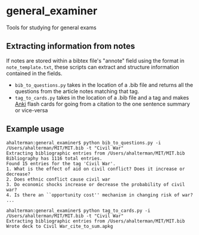 # general_examiner

Tools for studying for general exams

## Extracting information from notes

If notes are stored within a bibtex file's "annote" field using the format in
`note_template.txt`, these scripts can extract and structure information
contained in the fields. 


- `bib_to_questions.py` takes in the location of a .bib file and returns all the
  questions from the article notes matching that tag.
- `tag_to_cards.py` takes in the location of a .bib file and a tag and makes
  [Anki](https://apps.ankiweb.net/) flash cards for going from a citation to
  the one sentence summary or vice-versa

## Example usage

```
ahalterman:general_examiner$ python bib_to_questions.py -i /Users/ahalterman/MIT/MIT.bib -t "Civil War"
Extracting bibliographic entries from /Users/ahalterman/MIT/MIT.bib
Bibliography has 1116 total entries.
Found 15 entries for the tag 'Civil War'.
1. What is the effect of aid on civil conflict? Does it increase or decrease?
2. Does ethnic conflict cause civil war
3. Do economic shocks increase or decrease the probability of civil war?
4. Is there an ``opportunity cost'' mechanism in changing risk of war?
...
```

```
ahalterman:general_examiner$ python tag_to_cards.py -i /Users/ahalterman/MIT/MIT.bib -t "Civil War"
Extracting bibliographic entries from /Users/ahalterman/MIT/MIT.bib
Wrote deck to Civil War_cite_to_sum.apkg
```
